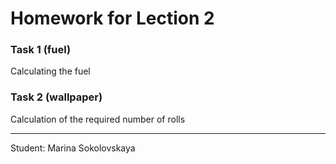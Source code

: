 # Homework for Lection 2

### Task 1 (fuel)
Calculating the fuel

### Task 2 (wallpaper)
Сalculation of the required number of rolls 


---
Student: Marina Sokolovskaya

